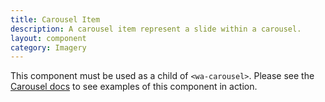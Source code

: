 ```yaml
---
title: Carousel Item
description: A carousel item represent a slide within a carousel.
layout: component
category: Imagery
---
```


This component must be used as a child of `<wa-carousel>`. Please see the [Carousel docs](/docs/components/carousel) to see examples of this component in action.
